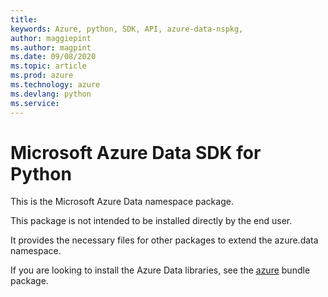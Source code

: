 ```yaml
---
title: 
keywords: Azure, python, SDK, API, azure-data-nspkg, 
author: maggiepint
ms.author: magpint
ms.date: 09/08/2020
ms.topic: article
ms.prod: azure
ms.technology: azure
ms.devlang: python
ms.service: 
---
```


# Microsoft Azure Data SDK for Python

This is the Microsoft Azure Data namespace package.

This package is not intended to be installed directly by the end user.

It provides the necessary files for other packages to extend the
azure.data namespace.

If you are looking to install the Azure Data libraries, see the
[azure](https://pypi.python.org/pypi/azure) bundle package.

